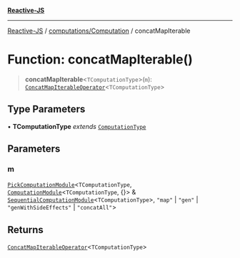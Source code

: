 [**Reactive-JS**](../../../README.md)

***

[Reactive-JS](../../../README.md) / [computations/Computation](../README.md) / concatMapIterable

# Function: concatMapIterable()

> **concatMapIterable**\<`TComputationType`\>(`m`): [`ConcatMapIterableOperator`](../interfaces/ConcatMapIterableOperator.md)\<`TComputationType`\>

## Type Parameters

• **TComputationType** *extends* [`ComputationType`](../../type-aliases/ComputationType.md)

## Parameters

### m

[`PickComputationModule`](../../type-aliases/PickComputationModule.md)\<`TComputationType`, [`ComputationModule`](../../interfaces/ComputationModule.md)\<`TComputationType`, \{\}\> & [`SequentialComputationModule`](../../interfaces/SequentialComputationModule.md)\<`TComputationType`\>, `"map"` \| `"gen"` \| `"genWithSideEffects"` \| `"concatAll"`\>

## Returns

[`ConcatMapIterableOperator`](../interfaces/ConcatMapIterableOperator.md)\<`TComputationType`\>
